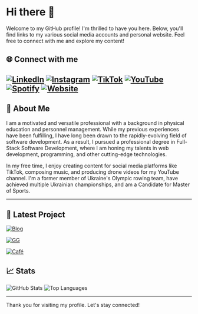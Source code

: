 # Hi there 👋 

Welcome to my GitHub profile! I'm thrilled to have you here. Below, you'll find links to my various social media accounts and personal website. Feel free to connect with me and explore my content!

## 🌐 Connect with me

[![LinkedIn](https://img.shields.io/badge/LinkedIn-stanislav--ditsan-blue?style=for-the-badge&logo=linkedin)](https://www.linkedin.com/in/stanislav-ditsan/)
[![Instagram](https://img.shields.io/badge/Instagram-E4405F?style=for-the-badge&logo=instagram&logoColor=white)](https://www.instagram.com/ditsanstas/?hl=en)
[![TikTok](https://img.shields.io/badge/TikTok-000000?style=for-the-badge&logo=tiktok&logoColor=white)](https://www.tiktok.com/@silly.girl.guide?_t=8fj799STN9V&_r=1)
[![YouTube](https://img.shields.io/badge/YouTube-FF0000?style=for-the-badge&logo=youtube&logoColor=white)](https://www.youtube.com/channel/UCsapIm4MZyebvNcVDzLaaJQ)
[![Spotify](https://img.shields.io/badge/Spotify-1DB954?style=for-the-badge&logo=spotify&logoColor=white)](https://open.spotify.com/artist/4iRuXUqIK8GWQhsOCgx1ic)
[![Website](https://img.shields.io/badge/Personal%20Website-ff69b4?style=for-the-badge&logo=google-chrome&logoColor=white)](https://digitelle-studios.com/)
---

## 💼 About Me

I am a motivated and versatile professional with a background in physical education and personnel management. While my previous experiences have been fulfilling, I have long been drawn to the rapidly-evolving field of software development. As a result, I pursued a professional degree in Full-Stack Software Development, where I am honing my talents in web development, programming, and other cutting-edge technologies.

In my free time, I enjoy creating content for social media platforms like TikTok, composing music, and producing drone videos for my YouTube channel. I'm a former member of Ukraine's Olympic rowing team, have achieved multiple Ukrainian championships, and am a Candidate for Master of Sports.

---

## 🚀 Latest Project 

[![Blog](https://img.shields.io/badge/Blog-silly--girl--guide.vercel.app-ff69b4?style=for-the-badge&logo=vercel&logoColor=white)](https://silly-girl-guide.vercel.app/)

[![GG](https://img.shields.io/badge/gabriellagallagher.com-ff69b4?style=for-the-badge&logo=GG&logo=vercel&logoColor=white)](https://www.gabriellagallagher.com/)

[![Café](https://img.shields.io/badge/Coffee-le--peche--mignon.vercel.app-ff69b4?style=for-the-badge&logo=Cafée&logoColor=white)](https://le-peche-mignon.vercel.app/)




## 📈 Stats

![GitHub Stats](https://github-readme-stats.vercel.app/api?username=stanislavditsan&show_icons=true&count_private=true&include_all_commits=true&theme=tokyonight)
![Top Languages](https://github-readme-stats.vercel.app/api/top-langs/?username=stanislavditsan&layout=compact&theme=tokyonight)

---

Thank you for visiting my profile. Let's stay connected!
